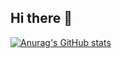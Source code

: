 ## Hi there 👋

[![Anurag's GitHub stats](https://github-readme-stats.vercel.app/api?username=haifenggo)](https://github.com/anuraghazra/github-readme-stats)
<!--
**haifenggo/haifenggo** is a ✨ _special_ ✨ repository because its `README.md` (this file) appears on your GitHub profile.

Here are some ideas to get you started:

- 🔭 I’m currently working on ...
- 🌱 I’m currently learning ...
- 👯 I’m looking to collaborate on ...
- 🤔 I’m looking for help with ...
- 💬 Ask me about ...
- 📫 How to reach me: ...
- 😄 Pronouns: ...
- ⚡ Fun fact: ...
-->

